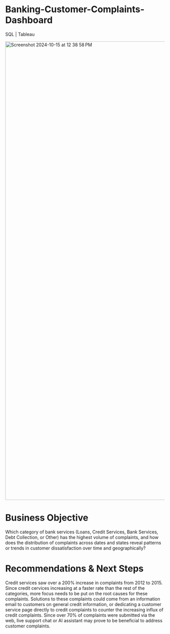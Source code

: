 # Banking-Customer-Complaints-Dashboard
SQL | Tableau

<img width="1443" alt="Screenshot 2024-10-15 at 12 38 58 PM" src="https://github.com/user-attachments/assets/5f1585f1-cedc-489d-a1e5-cd2460345745">

# Business Objective
Which category of bank services (Loans, Credit Services, Bank Services, Debt Collection, or Other) has the highest volume of complaints, and how does the distribution of complaints across dates and states reveal patterns or trends in customer dissatisfaction over time and geographically?

# Recommendations & Next Steps
Credit services saw over a 200% increase in complaints from 2012 to 2015. Since credit cervices increasing at a faster rate than the rest of the categories, more focus needs to be put on the root causes for these complaints. Solutions to these complaints could come from an information email to customers on general credit information, or dedicating a customer service page directly to credit complaints to counter the increasing influx of credit complaints. Since over 70% of complaints were submitted via the web, live support chat or AI assistant may prove to be beneficial to address customer complaints.
